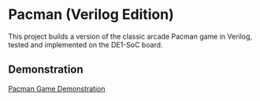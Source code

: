 # Pacman (Verilog Edition)
This project builds a version of the classic arcade Pacman game in Verilog, tested and implemented on the DE1-SoC board.

## Demonstration

[Pacman Game Demonstration](demonstration.mp4)
